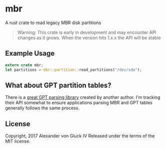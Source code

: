 # mbr

A rust crate to read legacy MBR disk partitions

> Warning: This crate is early in development and may encounter API changes as it grows.
> When the version hits 1.x.x the API will be stable

## Example Usage

```rust
extern crate mbr;
let partitions = mbr::partition::read_partitions("/dev/sda");
```

## What about GPT partition tables?

There is a [great GPT parsing library](https://crates.io/crates/gpt) created by another author.
I'm tracking their API somewhat to ensure applications parsing MBR and GPT tables generally follows the same process.

## License

Copyright, 2017 Alexander von Gluck IV
Released under the terms of the MIT license.

